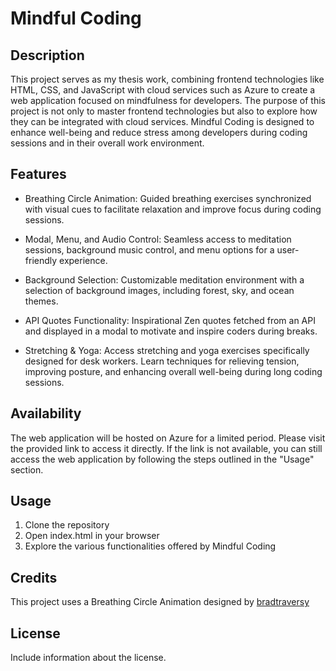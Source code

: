 # Mindful Coding

## Description

This project serves as my thesis work, combining frontend technologies like HTML, CSS, and JavaScript with cloud services such as Azure to create a web application focused on mindfulness for developers. The purpose of this project is not only to master frontend technologies but also to explore how they can be integrated with cloud services. Mindful Coding is designed to enhance well-being and reduce stress among developers during coding sessions and in their overall work environment.

## Features

- Breathing Circle Animation: Guided breathing exercises synchronized with visual cues to facilitate relaxation and improve focus during coding sessions.

- Modal, Menu, and Audio Control: Seamless access to meditation sessions, background music control, and menu options for a user-friendly experience.

- Background Selection: Customizable meditation environment with a selection of background images, including forest, sky, and ocean themes.

- API Quotes Functionality: Inspirational Zen quotes fetched from an API and displayed in a modal to motivate and inspire coders during breaks.

- Stretching & Yoga: Access stretching and yoga exercises specifically designed for desk workers. Learn techniques for relieving tension, improving posture, and enhancing overall well-being during long coding sessions.

## Availability

The web application will be hosted on Azure for a limited period. Please visit the provided link to access it directly. If the link is not available, you can still access the web application by following the steps outlined in the "Usage" section.

## Usage

1. Clone the repository
2. Open index.html in your browser
3. Explore the various functionalities offered by Mindful Coding

## Credits

This project uses a Breathing Circle Animation designed by [bradtraversy](https://github.com/bradtraversy/vanillawebprojects/tree/master/relaxer-app) 


## License

Include information about the license.